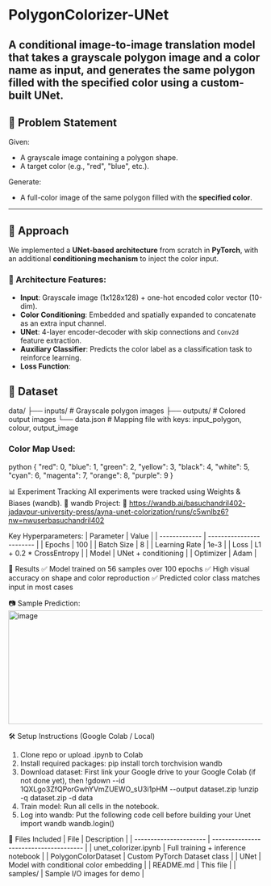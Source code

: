 # PolygonColorizer-UNet
A conditional image-to-image translation model that takes a **grayscale polygon image** and a **color name** as input, and generates the same polygon **filled with the specified color** using a custom-built UNet.  
---

## 📌 Problem Statement

Given:
- A grayscale image containing a polygon shape.
- A target color (e.g., "red", "blue", etc.).

Generate:
- A full-color image of the same polygon filled with the **specified color**.

---

## 🚀 Approach

We implemented a **UNet-based architecture** from scratch in **PyTorch**, with an additional **conditioning mechanism** to inject the color input.

### 🔧 Architecture Features:
- **Input**: Grayscale image (1x128x128) + one-hot encoded color vector (10-dim).
- **Color Conditioning**: Embedded and spatially expanded to concatenate as an extra input channel.
- **UNet**: 4-layer encoder-decoder with skip connections and `Conv2d` feature extraction.
- **Auxiliary Classifier**: Predicts the color label as a classification task to reinforce learning.
- **Loss Function**:


## 🧠 Dataset
data/
├── inputs/ # Grayscale polygon images
├── outputs/ # Colored output images
└── data.json # Mapping file with keys: input_polygon, colour, output_image


### Color Map Used:
python
{
  "red": 0, "blue": 1, "green": 2, "yellow": 3, "black": 4,
  "white": 5, "cyan": 6, "magenta": 7, "orange": 8, "purple": 9
}

📊 Experiment Tracking
All experiments were tracked using Weights & Biases (wandb).
📎 wandb Project:
🔗 https://wandb.ai/basuchandril402-jadavpur-university-press/ayna-unet-colorization/runs/c5wnlbz6?nw=nwuserbasuchandril402

Key Hyperparameters:
| Parameter     | Value                    |
| ------------- | ------------------------ |
| Epochs        | 100                      |
| Batch Size    | 8                        |
| Learning Rate | 1e-3                     |
| Loss          | L1 + 0.2 \* CrossEntropy |
| Model         | UNet + conditioning      |
| Optimizer     | Adam                     |

🧪 Results
✅ Model trained on 56 samples over 100 epochs
✅ High visual accuracy on shape and color reproduction
✅ Predicted color class matches input in most cases

📷 Sample Prediction:
<img width="580" height="225" alt="image" src="https://github.com/user-attachments/assets/e9bc85bd-dfa6-47ee-b512-888528f0acd8" />

🛠️ Setup Instructions (Google Colab / Local)
1. Clone repo or upload .ipynb to Colab
2. Install required packages: pip install torch torchvision wandb
3. Download dataset: First link your Google drive to your Google Colab (if not done yet), then
!gdown --id 1QXLgo3ZfQPorGwhYVmZUEWO_sU3i1pHM --output dataset.zip
!unzip -q dataset.zip -d data
4. Train model: Run all cells in the notebook.
5. Log into wandb: Put the following code cell before building your Unet
import wandb
wandb.login()

📁 Files Included
| File                   | Description                            |
| ---------------------- | -------------------------------------- |
| unet_colorizer.ipynb | Full training + inference notebook     |
| PolygonColorDataset  | Custom PyTorch Dataset class           |
| UNet                 | Model with conditional color embedding |
| README.md            | This file                              |
| samples/             | Sample I/O images for demo  |



